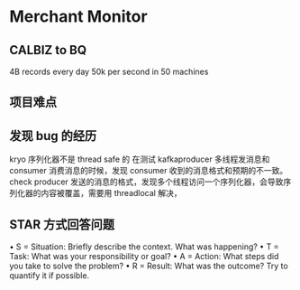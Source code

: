 # Merchant Monitor

## CALBIZ to BQ

4B records every day
50k per second in 50 machines

## 项目难点

## 发现 bug 的经历

kryo 序列化器不是 thread safe 的
在测试 kafkaproducer 多线程发消息和 consumer 消费消息的时候，发现 consumer 收到的消息格式和预期的不一致。check producer 发送的消息的格式，发现多个线程访问一个序列化器，会导致序列化器的内容被覆盖，需要用 threadlocal 解决，

## STAR 方式回答问题

• S = Situation: Briefly describe the context. What was happening?
• T = Task: What was your responsibility or goal?
• A = Action: What steps did you take to solve the problem?
• R = Result: What was the outcome? Try to quantify it if possible.

